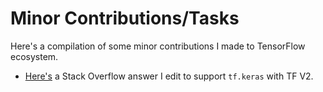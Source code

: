 # Minor Contributions/Tasks

Here's a compilation of some minor contributions I made to TensorFlow ecosystem.

- [Here's](https://stackoverflow.com/questions/44054082/keras-utils-to-categorical-name-keras-not-defined/44058174#44058174) a Stack Overflow answer I edit to support `tf.keras` with TF V2.
